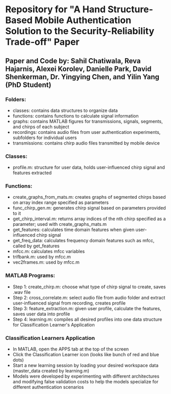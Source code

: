 # Repository for "A Hand Structure-Based Mobile Authentication Solution to the Security-Reliability Trade-off" Paper

## Paper and Code by: Sahil Chatiwala, Reva Hajarnis, Alexei Korolev, Danielle Park, David Shenkerman, Dr. Yingying Chen, and Yilin Yang (PhD Student)

### Folders:
* classes: contains data structures to organize data
* functions: contains functions to calculate signal information
* graphs: contains MATLAB figures for transmissions, signals, segments, and chirps of each subject
* recordings: contains audio files from user authentication experiments, subfolders for individual users
* transmissions: contains chirp audio files transmitted by mobile device

### Classes:
* profile.m: structure for user data, holds user-influenced chirp signal and features extracted

### Functions:
* create_graphs_from_mats.m: creates graphs of segmented chirps based on array index range specified as parameters
* func_chirp_gen.m: generates chirp signal based on parameters provided to it
* get_chirp_interval.m: returns array indices of the nth chirp specified as a parameter; used with create_graphs_mats.m
* get_features: calculates time domain features when given user-influenced chirp signal
* get_freq_data: calculates frequency domain features such as mfcc, called by get_features
* mfcc.m: calculates mfcc variables
* trifbank.m: used by mfcc.m
* vec2frames.m: used by mfcc.m

### MATLAB Programs:
* Step 1: create_chirp.m: choose what type of chirp signal to create, saves .wav file
* Step 2: cross_correlate.m: select audio file from audio folder and extract user-influenced signal from recording, creates profile
* Step 3: feature_extraction.m: given user profile, calculate the features, saves user data into profile
* Step 4: learning.m: compiles all desired profiles into one data structure for Classification Learner's Application

### Classification Learners Application
* In MATLAB, open the APPS tab at the top of the screen
* Click the Classification Learner icon (looks like bunch of red and blue dots)
* Start a new learning session by loading your desired workspace data (master_data created by learning.m)
* Models were developed by experimenting with different architectures and modifying false validation costs to help the models specialize for different authentication scenarios
